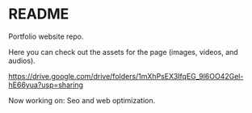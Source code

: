 # README

Portfolio website repo.

Here you can check out the assets for the page (images, videos, and audios).

https://drive.google.com/drive/folders/1mXhPsEX3IfqEG_9l6OO42Gel-hE66yua?usp=sharing

Now working on: Seo and web optimization.
